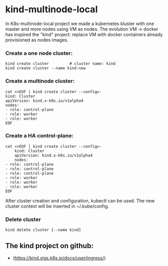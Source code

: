 # kind-multinode-local

In K8s-multinode-local project we made a kubernetes kluster with one master and more nodes using VM as nodes.
The evolution VM -> docker has inspired the "kind" project: replace VM with docker containers already provisioned as nodes images.

### Create a one node cluster:
	kind create cluster			# cluster name: kind
	kind create cluster --name kind-new

### Create a multinode cluster:
	cat <<EOF | kind create cluster --config=-
	kind: Cluster
	apiVersion: kind.x-k8s.io/v1alpha4
	nodes:
	- role: control-plane
	- role: worker
	- role: worker
	EOF

### Create a HA control-plane:
	cat <<EOF | kind create cluster --config=-
        kind: Cluster
        apiVersion: kind.x-k8s.io/v1alpha4
        nodes:
	- role: control-plane
	- role: control-plane
	- role: control-plane
	- role: worker
	- role: worker
	- role: worker
	EOF

After cluster creation and configuration, kubectl can be used.
The new cluster context will be inserted in ~/.kube/config.

### Delete cluster
	kind delete cluster [--name kind]

## The kind project on github:
- (https://kind.sigs.k8s.io/docs/user/ingress/)

